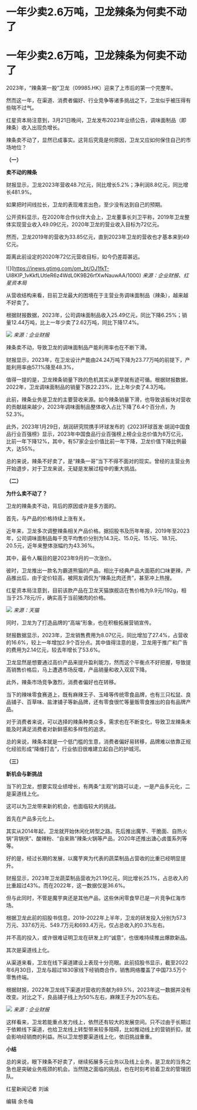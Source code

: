 # 一年少卖2.6万吨，卫龙辣条为何卖不动了

# 一年少卖2.6万吨，卫龙辣条为何卖不动了

2023年，“辣条第一股”卫龙（09985.HK）迎来了上市后的第一个完整年。

然而这一年，在渠道、消费者偏好、行业竞争等诸多挑战之下，卫龙似乎被压得有些喘不过气。

红星资本局注意到，3月21日晚间，卫龙发布2023年业绩公告，调味面制品（即辣条）收入出现负增长。

辣条卖不动了，显然已成事实。这背后究竟是何原因，卫龙又应如何保住自己的市场地位？

**（一）**

**卖不动的辣条**

财报显示，卫龙2023年营收48.7亿元，同比增长5.2%；净利润8.8亿元，同比增长481.9%。

如果把时间线拉长，卫龙的表现难言出色，至少没有达到自己的预期。

公开资料显示，在2020年合作伙伴大会上，卫龙董事长刘卫平称，2019年卫龙整体实现营业收入49.09亿元，2020年卫龙的营业收入目标为72亿元。

然而，卫龙2019年的营收为33.85亿元，直到2023年卫龙的营收也才基本来到49亿元。

距离此前设定的2020年72亿元营收目标，如今仍差距甚远。

![](https://inews.gtimg.com/om_bt/OJ1fkT-
Ul8KIP_1vKkfLUtleR6z4WdL0K9B26rfXwNauwAA/1000) _来源：企业财报、红星资本局_

从营收结构来看，目前卫龙最大的困境在于主营业务调味面制品（辣条），越来越不好卖了。

根据财报数据，2023年，公司调味面制品收入25.49亿元，同比下降6.25%；销量12.44万吨，比上一年少卖了2.62万吨，同比下降17.4%。

![](https://inews.gtimg.com/om_bt/O7s3w9dIXzC_kp34DUFVtfd866Wh9dKAJ0CSKiV_rH55wAA/1000)
_来源：企业财报_

辣条卖不动，导致卫龙的调味面制品产能利用率也在不断下滑。

财报显示，2023年，在卫龙设计产能由24.24万吨下降为23.77万吨的前提下，产能利用率由57.1%降至48.3%，

值得一提的是，卫龙辣条销量下跌的危机其实从更早就有迹可循。根据财报数据，2022年，卫龙调味面制品的销量下跌22.23%，比上年少卖了4.3万吨。

此前，辣条业务是卫龙的主要营收来源。如今辣条销量下滑，也导致该板块对营收的贡献越来越少，2023年调味面制品整体收入占比下降了6.4个百分点，为52.3%。

此外，2023年1月29日，胡润研究院携手环球发布的《2023环球首发·胡润中国食品行业百强榜》显示，2023年中国食品行业百强榜上榜企业总价值为8万亿元，比前一年下降12%，其中，有57家企业价值比前一年下降，卫龙价值下降比例最大，达55%。

总的来说，辣条不好卖了，是“辣条一哥”当下不得不面对的现实。曾经的主营业务开始退步，对于卫龙来说，无疑是发展过程中的重大挑战。

**（二）**

**为什么卖不动了？**

卫龙的辣条卖不动，背后的原因或许是多方面的。

首先，与产品的价格持续上涨有关。

近年来，卫龙多次调整辣条相关产品价格。据招股书及历年年报，2019年至2023年，公司调味面制品每千克平均售价分别为14.3元、15.0元、15.1元、18.1元、20.5元，近年来整体涨幅约为43.36%。

其中，最令人瞩目的是2023年9月的一次涨价。

彼时，卫龙推出一款名为霸道熊猫的产品，相比于经典产品大面筋的口味更辣，产品推出后，由于定价较高，被网友调侃为“辣条比肉还贵”，甚至冲上热搜。

红星资本局注意到，目前该款产品在卫龙天猫旗舰店在售价格为9.9元/192g，相当于25.78元/斤，确实高于当前猪肉的价格。

![](https://inews.gtimg.com/om_bt/OCJQQb4F3aSOn2hhx4fL42im_VwJKR3oXJ0S236gYB9MkAA/1000)
_来源：天猫_

同时，卫龙为了打造品牌的“高端”形象，也在积极拓展营销宣传。

财报数据显示，2023年，卫龙销售费用为8.07亿元，同比增加了27.4%，占营收的16.6%，较上一年增加2.9个百分点。其中值得注意的是，卫龙用于推广和广告的费用为2.14亿元，较去年增长了53.6%。

卫龙显然是想要通过高价产品来提升盈利能力，然而这个平衡点不好把握，导致提高销售价格后，马上遭遇市场反噬，产品销量和收入双双下降。

此外，辣条市场竞争激烈，消费者偏好也在转移。

当下的辣味零食赛道上，既有麻辣王子、玉峰等传统零食品牌，也有三只松鼠、良品铺子、百草味、盐津铺子等新品牌，还有零食很忙等量贩零食推出的自有品牌产品。

对于消费者来说，可以选择的辣条种类众多，需求也在不断变化，导致卫龙辣条未能及时满足消费者对新鲜感和多样性的追求。

总的来说，辣条本就是一个低门槛的生意，消费者偏好易转移，品牌难以依靠正规化经验形成“降维打击”，行业依旧很难建立起自己的护城河。

**（三）**

**新机会与新挑战**

当下的卫龙，想要实现业绩增长，有两条“主观”的路可以走，一是产品多元化，二是渠道线上化。

这可以为卫龙带来新的机会，也面临较大的挑战。

首先在产品多元化上。

其实从2014年起，卫龙就开始休闲化转型之路。先后推出魔芋、干脆面、自热火锅“背锅侠”、酸辣粉、“自来熟”辣条火锅等产品，2020年还推出溏心卤蛋系列等等。

好的是，经过长期的发展，以魔芋爽为代表的蔬菜制品占营收的比重已经明显提升。

财报显示，2023年卫龙蔬菜制品营收为21.19亿元，同比增长25.1%，占总收入的比重超过43%。而在2022年，这一数据仅是36.6%。

但与此同时，不管是魔芋爽还是其他产品，这些休闲零食早已是一片竞争红海市场。

根据卫龙此前的招股书信息，2019-2022年上半年，卫龙的研发投入分别为57.3万元、337.6万元、549.7万元和693.4万元，仅占总收入的0.3%左右。

并不高的投入，或许很难证明卫龙在研发上的“诚意”，也很难持续推出爆款新品。

其次是渠道线上化。

从渠道来看，卫龙在线下渠道建设上表现十分亮眼。此前招股书显示，截至2022年6月30日，卫龙与超过1830家线下经销商合作，销售网络覆盖了中国73.5万个零售终端。

根据财报，2022年卫龙线下渠道对营收的贡献为89.5%，2023年这一数据并没有改变。对比之下，良品铺子线上为50%左右，麻辣王子为20%左右。

![](https://inews.gtimg.com/om_bt/O75D2haOAgc7YTyon8NUNY4XU7mshiKmk4HQEY2Cd6MtcAA/1000)
_来源：企业财报_

这样看来，卫龙若能重点发力线上，依然还有较大的发展空间。只不过由于长期过于依赖线下渠道，也给卫龙线上转型带来较多阻碍，比如推动线上的营销折扣，就会影响经销商的利益。所以卫龙想要渠道线上化，依旧挑战重重。

**小结**

总的来说，眼下辣条不好卖了，继续拓展多元业务以及线上业务，是卫龙的当务之急也是突破业务瓶颈的机会。当然随之面临的挑战，也在时刻考验着卫龙的管理团队。

红星新闻记者 刘谧

编辑 余冬梅

